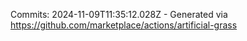 Commits: 2024-11-09T11:35:12.028Z - Generated via https://github.com/marketplace/actions/artificial-grass
<br>

